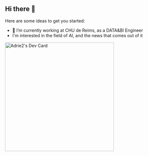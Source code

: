 ## Hi there 👋

Here are some ideas to get you started:

- 🔭 I’m currently working at CHU de Reims, as a DATA&BI Engineer
- I'm interested in the field of AI, and the news that comes out of it

<a href="https://app.daily.dev/adrie2"><img src="https://api.daily.dev/devcards/v2/KMCnIXu29yBRNG2NQlLNf.png?type=default&r=33u" width="356" alt="Adrie2's Dev Card"/></a>
